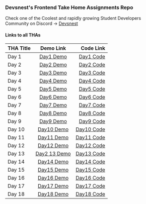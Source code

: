 ### Devsnest's Frontend Take Home Assignments Repo

  Check one of the Coolest and rapidly growing Student Developers Community on Discord -> [Devsnest](https://devsnest.in)

#### Links to all THAs

THA Title | Demo Link | Code Link
:-------- | :-------: | --------:
Day 1     | <a href="https://githubbox.com/seebham/Devsnest_Frontend_Projects/tree/master/Day_001" target="_blank">Day1 Demo</a> | <a href="https://github.com/seebham/Devsnest_Frontend_Projects/tree/master/Day_001" target="_blank">Day1 Code</a>
Day 2     | <a href="https://githubbox.com/seebham/Devsnest_Frontend_Projects/tree/master/Day_002" target="_blank">Day2 Demo</a> | <a href="https://github.com/seebham/Devsnest_Frontend_Projects/tree/master/Day_002" target="_blank">Day2 Code</a>
Day 3     | <a href="https://githubbox.com/seebham/Devsnest_Frontend_Projects/tree/master/Day_003" target="_blank">Day3 Demo</a> | <a href="https://github.com/seebham/Devsnest_Frontend_Projects/tree/master/Day_003" target="_blank">Day3 Code</a>
Day 4     | <a href="https://githubbox.com/seebham/Devsnest_Frontend_Projects/tree/master/Day_004" target="_blank">Day4 Demo</a> | <a href="https://github.com/seebham/Devsnest_Frontend_Projects/tree/master/Day_004" target="_blank">Day4 Code</a>
Day 5     | <a href="https://githubbox.com/seebham/Devsnest_Frontend_Projects/tree/master/Day_005" target="_blank">Day5 Demo</a> | <a href="https://github.com/seebham/Devsnest_Frontend_Projects/tree/master/Day_005" target="_blank">Day5 Code</a>
Day 6     | <a href="https://githubbox.com/seebham/Devsnest_Frontend_Projects/tree/master/Day_006" target="_blank">Day6 Demo</a> | <a href="https://github.com/seebham/Devsnest_Frontend_Projects/tree/master/Day_006" target="_blank">Day6 Code</a>
Day 7     | <a href="https://githubbox.com/seebham/Devsnest_Frontend_Projects/tree/master/Day_007" target="_blank">Day7 Demo</a> | <a href="https://github.com/seebham/Devsnest_Frontend_Projects/tree/master/Day_007" target="_blank">Day7 Code</a>
Day 8     | <a href="https://githubbox.com/seebham/Devsnest_Frontend_Projects/tree/master/Day_008" target="_blank">Day8 Demo</a> | <a href="https://github.com/seebham/Devsnest_Frontend_Projects/tree/master/Day_002" target="_blank">Day8 Code</a>
Day 9     | <a href="https://githubbox.com/seebham/Devsnest_Frontend_Projects/tree/master/Day_009" target="_blank">Day9 Demo</a> | <a href="https://github.com/seebham/Devsnest_Frontend_Projects/tree/master/Day_009" target="_blank">Day9 Code</a>
Day 10     | <a href="https://githubbox.com/seebham/Devsnest_Frontend_Projects/tree/master/Day_010" target="_blank">Day10 Demo</a> | <a href="https://github.com/seebham/Devsnest_Frontend_Projects/tree/master/Day_010" target="_blank">Day10 Code</a>
Day 11     | <a href="https://githubbox.com/seebham/Devsnest_Frontend_Projects/tree/master/Day_011" target="_blank">Day11 Demo</a> | <a href="https://github.com/seebham/Devsnest_Frontend_Projects/tree/master/Day_011" target="_blank">Day11 Code</a>
Day 12     | <a href="https://githubbox.com/seebham/Devsnest_Frontend_Projects/tree/master/Day_012" target="_blank">Day12 Demo</a> | <a href="https://github.com/seebham/Devsnest_Frontend_Projects/tree/master/Day_012" target="_blank">Day12 Code</a>
Day 13     | <a href="https://githubbox.com/seebham/Devsnest_Frontend_Projects/tree/master/Day_013" target="_blank">Day2 13 Demo</a> | <a href="https://github.com/seebham/Devsnest_Frontend_Projects/tree/master/Day_013" target="_blank">Day13 Code</a>
Day 14     | <a href="https://githubbox.com/seebham/Devsnest_Frontend_Projects/tree/master/Day_014" target="_blank">Day14 Demo</a> | <a href="https://github.com/seebham/Devsnest_Frontend_Projects/tree/master/Day_014" target="_blank">Day14 Code</a>
Day 15     | <a href="https://githubbox.com/seebham/Devsnest_Frontend_Projects/tree/master/Day_015" target="_blank">Day15 Demo</a> | <a href="https://github.com/seebham/Devsnest_Frontend_Projects/tree/master/Day_015" target="_blank">Day15 Code</a>
Day 16     | <a href="https://githubbox.com/seebham/Devsnest_Frontend_Projects/tree/master/Day_016/first-cra" target="_blank">Day16 Demo</a> | <a href="https://github.com/seebham/Devsnest_Frontend_Projects/tree/master/Day_016/first-cra" target="_blank">Day16 Code</a>
Day 17     | <a href="https://githubbox.com/seebham/Devsnest_Frontend_Projects/tree/master/Day_017/day17" target="_blank">Day17 Demo</a> | <a href="https://github.com/seebham/Devsnest_Frontend_Projects/tree/master/Day_017/day17" target="_blank">Day17 Code</a>
Day 18     | <a href="https://githubbox.com/seebham/Devsnest_Frontend_Projects/tree/master/Day_018" target="_blank">Day18 Demo</a> | <a href="https://github.com/seebham/Devsnest_Frontend_Projects/tree/master/Day_018" target="_blank">Day18 Code</a>
